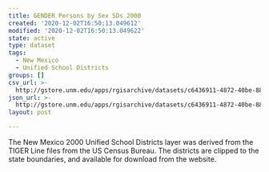 ```yaml
---
title: GENDER Persons by Sex SDs 2000
created: '2020-12-02T16:50:13.049612'
modified: '2020-12-02T16:50:13.049622'
state: active
type: dataset
tags:
  - New Mexico
  - Unified School Districts
groups: []
csv_url: >-
  http://gstore.unm.edu/apps/rgisarchive/datasets/c6436911-4872-40be-881c-fdd5bad61f74/ksd231data350274036_schd_view.derived.csv
json_url: >-
  http://gstore.unm.edu/apps/rgisarchive/datasets/c6436911-4872-40be-881c-fdd5bad61f74/ksd231data350274036_schd_view.derived.json
layout: post

---
```

The New Mexico 2000 Unified School Districts layer was derived from  the TIGER Line files from the US Census Bureau. The districts are clipped to the state boundaries, and available for download from the website.
